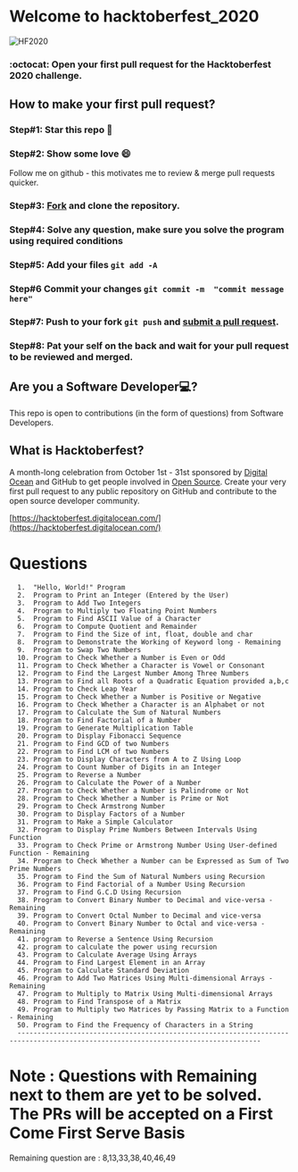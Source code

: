 # Welcome to hacktoberfest_2020

<img alt="HF2020" src="https://github.com/thisispratt/hacktoberfest_2020/blob/master/public/HF2020%20Events%20640x360%20Centered.png">

### :octocat: Open your first pull request for the Hacktoberfest 2020 challenge.


## How to make your first pull request?

### Step#1: Star this repo 🌟

### Step#2: Show some love 😄
Follow me on github - this motivates me to review & merge pull requests quicker.

### Step#3: [Fork](https://github.com/SreenivasDheeraj/Python-Beginners/fork) and clone the repository.

### Step#4: Solve any question, make sure you solve the program using required conditions
       
### Step#5: Add your files `git add -A`

### Step#6 Commit your changes `git commit -m  "commit message here"`

### Step#7: Push to your fork `git push` and [submit a pull request](https://github.com/SreenivasDheeraj/Python-Beginners/compare).
                 
### Step#8: Pat your self on the back and wait for your pull request to be reviewed and merged.

## Are you a Software Developer💻?
This repo is open to contributions (in the form of questions) from Software Developers.

## What is Hacktoberfest?
A month-long celebration from October 1st - 31st sponsored by [Digital Ocean](https://hacktoberfest.digitalocean.com/) and GitHub to get people involved in [Open Source](https://github.com/open-source). Create your very first pull request to any public repository on GitHub and contribute to the open source developer community.

[https://hacktoberfest.digitalocean.com/](https://hacktoberfest.digitalocean.com/)


# Questions
                                            
      1.  "Hello, World!" Program 
      2.  Program to Print an Integer (Entered by the User) 
      3.  Program to Add Two Integers
      4.  Program to Multiply two Floating Point Numbers 
      5.  Program to Find ASCII Value of a Character
      6.  Program to Compute Quotient and Remainder 
      7.  Program to Find the Size of int, float, double and char
      8.  Program to Demonstrate the Working of Keyword long - Remaining
      9.  Program to Swap Two Numbers
      10. Program to Check Whether a Number is Even or Odd 
      11. Program to Check Whether a Character is Vowel or Consonant 
      12. Program to Find the Largest Number Among Three Numbers 
      13. Program to Find all Roots of a Quadratic Equation provided a,b,c
      14. Program to Check Leap Year
      15. Program to Check Whether a Number is Positive or Negative
      16. Program to Check Whether a Character is an Alphabet or not
      17. Program to Calculate the Sum of Natural Numbers 
      18. Program to Find Factorial of a Number 
      19. Program to Generate Multiplication Table
      20. Program to Display Fibonacci Sequence
      21. Program to Find GCD of two Numbers 
      22. Program to Find LCM of two Numbers 
      23. Program to Display Characters from A to Z Using Loop 
      24. Program to Count Number of Digits in an Integer 
      25. Program to Reverse a Number 
      26. Program to Calculate the Power of a Number 
      27. Program to Check Whether a Number is Palindrome or Not 
      28. Program to Check Whether a Number is Prime or Not
      29. Program to Check Armstrong Number 
      30. Program to Display Factors of a Number
      31. Program to Make a Simple Calculator 
      32. Program to Display Prime Numbers Between Intervals Using Function
      33. Program to Check Prime or Armstrong Number Using User-defined Function - Remaining
      34. Program to Check Whether a Number can be Expressed as Sum of Two Prime Numbers
      35. Program to Find the Sum of Natural Numbers using Recursion
      36. Program to Find Factorial of a Number Using Recursion
      37. Program to Find G.C.D Using Recursion 
      38. Program to Convert Binary Number to Decimal and vice-versa - Remaining
      39. Program to Convert Octal Number to Decimal and vice-versa
      40. Program to Convert Binary Number to Octal and vice-versa - Remaining
      41. program to Reverse a Sentence Using Recursion
      42. program to calculate the power using recursion
      43. Program to Calculate Average Using Arrays 
      44. Program to Find Largest Element in an Array
      45. Program to Calculate Standard Deviation
      46. Program to Add Two Matrices Using Multi-dimensional Arrays - Remaining
      47. Program to Multiply to Matrix Using Multi-dimensional Arrays
      48. Program to Find Transpose of a Matrix
      49. Program to Multiply two Matrices by Passing Matrix to a Function - Remaining
      50. Program to Find the Frequency of Characters in a String
      -----------------------------------------------------------------------------------------------------------------------------------

      
        
# Note : Questions with Remaining next to them are yet to be solved. The PRs will be accepted on a First Come First Serve Basis
Remaining question are : 8,13,33,38,40,46,49
